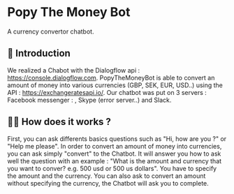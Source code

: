 # Popy The Money Bot
A currency convertor chatbot.

## 🐣 Introduction

We realized a Chabot with the Dialogflow api : https://console.dialogflow.com. PopyTheMoneyBot is able to convert an amount of money into various currencies (GBP, SEK, EUR, USD..) using the API : https://exchangeratesapi.io/.
Our chatbot was put on 3 servers : Facebook messenger : , Skype (error server..) and Slack. 

## 🏃‍💻  How does it works ?

First, you can ask differents basics questions such as "Hi, how are you ?" or "Help me please". In order to convert an amount of money into currencies, you can ask simply "convert" to the Chatbot. It will answer you how to ask well the question with an example : "What is the amount and currency that you want to conver? e.g. 500 usd or 500 us dollars".
You have to specify the amount and the currency. You can also ask to convert an amount without specifying the currency, the Chatbot will ask you to complete.
